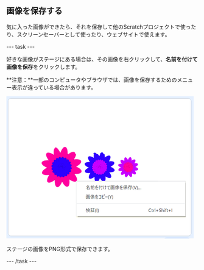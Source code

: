## 画像を保存する

気に入った画像ができたら、それを保存して他のScratchプロジェクトで使ったり、スクリーンセーバーとして使ったり、ウェブサイトで使えます。

\--- task \---

好きな画像がステージにある場合は、その画像を右クリックして、**名前を付けて画像を保存**をクリックします。

**注意：**一部のコンピュータやブラウザでは、画像を保存するためのメニュー表示が違っている場合があります。

![スクリーンショット](images/flower-save-stage.png)

ステージの画像をPNG形式で保存できます。

\--- /task \---